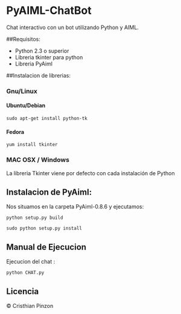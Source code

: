 # PyAIML-ChatBot
Chat interactivo con un bot utilizando Python y AIML.

##Requisitos: 

- Python 2.3 o superior
- Libreria tkinter para python
- Libreria PyAiml

##Instalacion de librerias: 

### Gnu/Linux
#### Ubuntu/Debian
```
sudo apt-get install python-tk
```
#### Fedora
```
yum install tkinter
```
### MAC OSX / Windows 
La libreria Tkinter viene por defecto con cada instalación de Python

## Instalacion de PyAiml: 
Nos situamos en la carpeta PyAiml-0.8.6 y ejecutamos: 
```
python setup.py build
```
```
sudo python setup.py install
```

## Manual de Ejecucion 
Ejecucion del chat : 

```
python CHAT.py 
```

## Licencia

© Cristhian Pinzon
